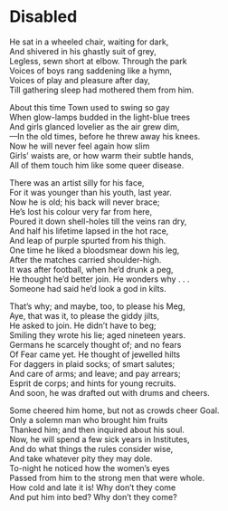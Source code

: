 # Disabled  
  
He sat in a wheeled chair, waiting for dark,  
And shivered in his ghastly suit of grey,  
Legless, sewn short at elbow.  Through the park  
Voices of boys rang saddening like a hymn,  
Voices of play and pleasure after day,  
Till gathering sleep had mothered them from him.  
  
About this time Town used to swing so gay  
When glow-lamps budded in the light-blue trees  
And girls glanced lovelier as the air grew dim,  
  —In the old times, before he threw away his knees.  
Now he will never feel again how slim  
Girls’ waists are, or how warm their subtle hands,  
All of them touch him like some queer disease.  
  
There was an artist silly for his face,  
For it was younger than his youth, last year.  
Now he is old; his back will never brace;  
He’s lost his colour very far from here,  
Poured it down shell-holes till the veins ran dry,  
And half his lifetime lapsed in the hot race,  
And leap of purple spurted from his thigh.  
One time he liked a bloodsmear down his leg,  
After the matches carried shoulder-high.  
It was after football, when he’d drunk a peg,  
He thought he’d better join.  He wonders why . . .  
Someone had said he’d look a god in kilts.  
  
That’s why; and maybe, too, to please his Meg,  
Aye, that was it, to please the giddy jilts,  
He asked to join.  He didn’t have to beg;  
Smiling they wrote his lie; aged nineteen years.  
Germans he scarcely thought of; and no fears  
Of Fear came yet.  He thought of jewelled hilts  
For daggers in plaid socks; of smart salutes;  
And care of arms; and leave; and pay arrears;  
Esprit de corps; and hints for young recruits.  
And soon, he was drafted out with drums and cheers.  
  
Some cheered him home, but not as crowds cheer Goal.  
Only a solemn man who brought him fruits  
Thanked him; and then inquired about his soul.  
Now, he will spend a few sick years in Institutes,  
And do what things the rules consider wise,  
And take whatever pity they may dole.  
To-night he noticed how the women’s eyes  
Passed from him to the strong men that were whole.  
How cold and late it is!  Why don’t they come  
And put him into bed?  Why don’t they come?  